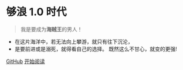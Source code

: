 <!-- _coverpage.md -->

# 够浪 1.0 时代
> 我是要成为**海贼王**的男人！
- 在这片海洋中，若无法向上攀游，就只有往下沉沦，
- 是要前进或是溺死，就得看自己的选择。 既然这么不甘心，就变的更强!

[GitHub](https://github.com/weidaidai/weidaidai.github.io)
[开始阅读](README.md)

